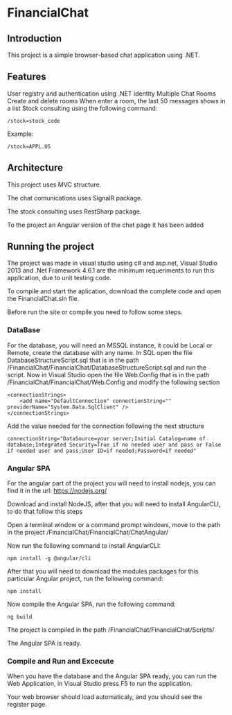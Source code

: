 # FinancialChat

## Introduction

This project is a simple browser-based chat application using .NET.

## Features

User registry and authentication using .NET identity
Multiple Chat Rooms
Create and delete rooms
When enter a room, the last 50 messages shows in a list
Stock consulting using the following command:

    /stock=stock_code
    
Example:

    /stock=APPL.US
    
## Architecture

This project uses MVC structure.

The chat comunications uses SignalR package.

The stock consulting uses RestSharp package.

To the project an Angular version of the chat page it has been added

## Running the project

The project was made in visual studio using c# and asp.net, Visual Studio 2013 and .Net Framework 4.6.1 are the minimum requeriments to run this application, due to unit testing code.

To compile and start the aplication, download the complete code and open the FinancialChat.sln file.

Before run the site or compile you need to follow some steps.

### DataBase

For the database, you will need an MSSQL instance, it could be Local or Remote, create the database with any name. 
In SQL open the file DatabaseStructureScript.sql that is in the path /FinancialChat/FinancialChat/DatabaseStructureScript.sql and run the script.
Now in Visual Studio open the file Web.Config that is in the path /FinancialChat/FinancialChat/Web.Config and modify the following section

    <connectionStrings>
        <add name="DefaultConnection" connectionString="" providerName="System.Data.SqlClient" />
    </connectionStrings>

Add the value needed for the connection following the next structure 

    connectionString="DataSource=your server;Initial Catalog=name of database;Integrated Security=True if no needed user and pass or False if needed user and pass;User ID=if needed;Password=if needed"

### Angular SPA

For the angular part of the project you will need to install nodejs, you can find it in the url: https://nodejs.org/

Download and install NodeJS, after that you will need to install AngularCLI, to do that follow this steps

Open a terminal window or a command prompt windows, move to the path in the project /FinancialChat/FinancialChat/ChatAngular/

Now run the following command to install AngularCLI: 

    npm install -g @angular/cli

After that you will need to download the modules packages for this particular Angular project, run the following command: 

    npm install

Now compile the Angular SPA, run the following command: 

    ng build

The project is compiled in the path /FinancialChat/FinancialChat/Scripts/

The Angular SPA is ready.

### Compile and Run and Excecute

When you have the database and the Angular SPA ready, you can run the Web Application, in Visual Studio press F5 to run the application.

Your web browser should load automaticaly, and you should see the register page.
